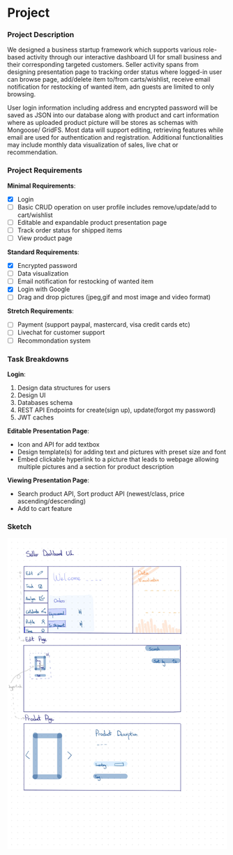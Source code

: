 # Project

### Project Description
We designed a business startup framework which supports various role-based activity through our interactive dashboard UI for small business and their corresponding targeted customers. Seller activity spans from designing presentation page to tracking order status where logged-in user can browse page, add/delete item to/from carts/wishlist, receive email notification for restocking of wanted item, adn guests are limited to only browsing.

User login information including address and encrypted password will be saved as JSON into our database along with product and cart information where as uploaded product picture will be stores as schemas with Mongoose/ GridFS. Most data will support editing, retrieving features while email are used for authentication and registration. Additional functionalities may include monthly data visualization of sales, live chat or recommendation. 

### Project Requirements
**Minimal Requirements**:
- [x] Login
- [ ] Basic CRUD operation on user profile includes remove/update/add to cart/wishlist 
- [ ] Editable and expandable product presentation page 
- [ ] Track order status for shipped items
- [ ] View product page 

**Standard Requirements**:
- [x] Encrypted password 
- [ ] Data visualization
- [ ] Email notification for restocking of wanted item
- [x] Login with Google
- [ ] Drag and drop pictures (jpeg,gif and most image and video format)

**Stretch Requirements**:
- [ ] Payment (support paypal, mastercard, visa credit cards etc) 
- [ ] Livechat for customer support 
- [ ] Recommondation system 

### Task Breakdowns 
**Login**: 
1. Design data structures for users 
2. Design UI 
3. Databases schema 
4. REST API Endpoints for create(sign up), update(forgot my password) 
5. JWT caches

**Editable Presentation Page**:
- Icon and API for add textbox
- Design template(s) for adding text and pictures with preset size and font 
- Embed clickable hyperlink to a picture that leads to webpage allowing multiple pictures and a section for product description


**Viewing Presentation Page**: 
- Search product API, Sort product API (newest/class, price ascending/descending)
- Add to cart feature 

### Sketch 
![Rough_Sketch_Prototype.jpg](./doc/Rough_Sketch_Prototype.jpg)

